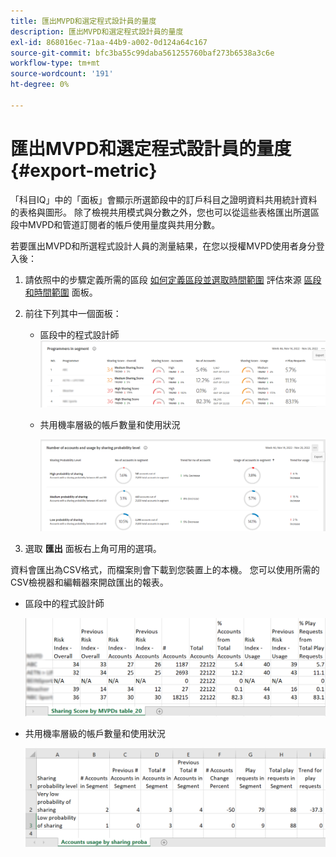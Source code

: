 ```yaml
---
title: 匯出MVPD和選定程式設計員的量度
description: 匯出MVPD和選定程式設計員的量度
exl-id: 868016ec-71aa-44b9-a002-0d124a64c167
source-git-commit: bfc3ba55c99daba561255760baf273b6538a3c6e
workflow-type: tm+mt
source-wordcount: '191'
ht-degree: 0%

---
```


# 匯出MVPD和選定程式設計員的量度 {#export-metric}

「科目IQ」中的「面板」會顯示所選節段中的訂戶科目之證明資料共用統計資料的表格與圖形。 除了檢視共用模式與分數之外，您也可以從這些表格匯出所選區段中MVPD和管道訂閱者的帳戶使用量度與共用分數。

若要匯出MVPD和所選程式設計人員的測量結果，在您以授權MVPD使用者身分登入後：

1. 請依照中的步驟定義所需的區段 [如何定義區段並選取時間範圍](/help/AccountIQ/howto-select-segment-timeframe.md) 評估來源 [區段和時間範圍](/help/AccountIQ/segments-timeframe.md) 面板。

1. 前往下列其中一個面板：

   * 區段中的程式設計師
      ![](assets/prog-segment-export-option.png)

   * 共用機率層級的帳戶數量和使用狀況

      ![](assets/progr-usage-panel-export.png)

1. 選取 **匯出** 面板右上角可用的選項。

資料會匯出為CSV格式，而檔案則會下載到您裝置上的本機。 您可以使用所需的CSV檢視器和編輯器來開啟匯出的報表。

* 區段中的程式設計師

   ![](assets/export-progr-in-seg.png)


* 共用機率層級的帳戶數量和使用狀況

   ![](assets/export-acc-usage.png)
